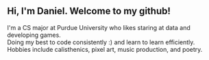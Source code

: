 ## Hi, I'm Daniel. Welcome to my github!

I'm a CS major at Purdue University who likes staring at data and developing games.\
Doing my best to code consistently :) and learn to learn efficiently.\
Hobbies include calisthenics, pixel art, music production, and poetry.


<!---
ng-daniel/ng-daniel is a ✨ special ✨ repository because its `README.md` (this file) appears on your GitHub profile.
You can click the Preview link to take a look at your changes.
--->
